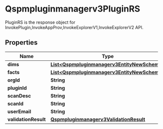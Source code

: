 

# Qspmpluginmanagerv3PluginRS

PluginRS is the response object for InvokePlugin,InvokeAppProv,InvokeExplorerV1,InvokeExplorerV2 API.

## Properties

| Name | Type | Description | Notes |
|------------ | ------------- | ------------- | -------------|
|**dims** | [**List&lt;Qspmpluginmanagerv3EntityNewSchema&gt;**](Qspmpluginmanagerv3EntityNewSchema.md) |  |  [optional] |
|**facts** | [**List&lt;Qspmpluginmanagerv3EntityNewSchema&gt;**](Qspmpluginmanagerv3EntityNewSchema.md) |  |  [optional] |
|**orgId** | **String** |  |  [optional] |
|**pluginId** | **String** |  |  [optional] |
|**scanDesc** | **String** |  |  [optional] |
|**scanId** | **String** |  |  [optional] |
|**userEmail** | **String** |  |  [optional] |
|**validationResult** | [**Qspmpluginmanagerv3ValidationResult**](Qspmpluginmanagerv3ValidationResult.md) |  |  [optional] |



